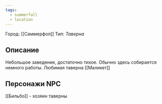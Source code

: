 ```yaml
---
tags:
  - summerfall
  - location
---
```

Город: [[Саммерфол]]
Тип: *Таверна*

## Описание
Небольшое заведение, достаточно тихое. Обычно здесь собирается немного работы. Любимая таверна [[Маликет]]
## Персонажи NPC
[[Бильбо]] - хозяин таверны
